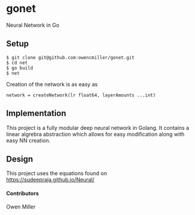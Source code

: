 # gonet
Neural Network in Go

## Setup
```
$ git clone git@github.com:owencmiller/gonet.git
$ cd net
$ go build
$ net
```
Creation of the network is as easy as 
```
network = createNetwork(lr float64, layerAmounts ...int)
``` 
## Implementation
This project is a fully modular deep neural network in Golang. 
It contains a linear algrebra abstraction which allows for easy modification along with easy NN creation.

## Design
This project uses the equations found on https://sudeepraja.github.io/Neural/


#### Contributors
Owen Miller
